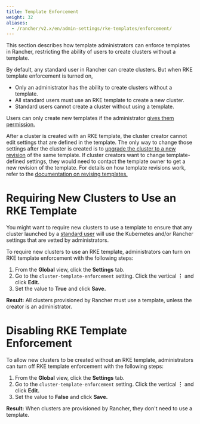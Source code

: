 ```yaml
---
title: Template Enforcement
weight: 32
aliases:
  - /rancher/v2.x/en/admin-settings/rke-templates/enforcement/
---
```


This section describes how template administrators can enforce templates in Rancher, restricting the ability of users to create clusters without a template.

By default, any standard user in Rancher can create clusters. But when RKE template enforcement is turned on,

- Only an administrator has the ability to create clusters without a template.
- All standard users must use an RKE template to create a new cluster.
- Standard users cannot create a cluster without using a template.

Users can only create new templates if the administrator [gives them permission.](creator-permissions.md#allowing-a-user-to-create-templates)

After a cluster is created with an RKE template, the cluster creator cannot edit settings that are defined in the template. The only way to change those settings after the cluster is created is to [upgrade the cluster to a new revision](apply-templates.md#updating-a-cluster-created-with-an-rke-template) of the same template. If cluster creators want to change template-defined settings, they would need to contact the template owner to get a new revision of the template. For details on how template revisions work, refer to the [documentation on revising templates.](manage-rke1-templates.md#updating-a-template)

# Requiring New Clusters to Use an RKE Template

You might want to require new clusters to use a template to ensure that any cluster launched by a [standard user](../manage-role-based-access-control-rbac/global-permissions.md) will use the Kubernetes and/or Rancher settings that are vetted by administrators.

To require new clusters to use an RKE template, administrators can turn on RKE template enforcement with the following steps:

1. From the **Global** view, click the **Settings** tab.
1. Go to the `cluster-template-enforcement` setting. Click the vertical **&#8942;** and click **Edit.**
1. Set the value to **True** and click **Save.**

**Result:** All clusters provisioned by Rancher must use a template, unless the creator is an administrator.

# Disabling RKE Template Enforcement

To allow new clusters to be created without an RKE template, administrators can turn off RKE template enforcement with the following steps:

1. From the **Global** view, click the **Settings** tab.
1. Go to the `cluster-template-enforcement` setting. Click the vertical **&#8942;** and click **Edit.**
1. Set the value to **False** and click **Save.**

**Result:** When clusters are provisioned by Rancher, they don't need to use a template.
